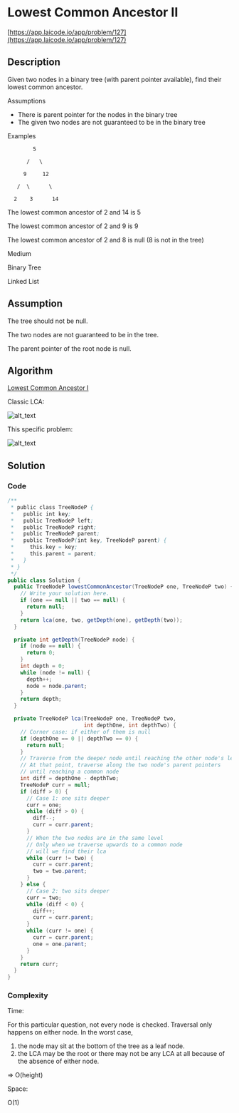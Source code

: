 <!----- Conversion time: 2.143 seconds.


Using this Markdown file:

1. Cut and paste this output into your source file.
2. See the notes and action items below regarding this conversion run.
3. Check the rendered output (headings, lists, code blocks, tables) for proper
   formatting and use a linkchecker before you publish this page.

Conversion notes:

* Docs to Markdown version 1.0β14
* Wed Jan 23 2019 05:08:58 GMT-0800 (PST)
* Source doc: https://docs.google.com/open?id=1o7qem3uRyiY7M8y4j-2xN9V1mEnj1I7gWV4fAsxU6UE
* This document has images: check for >>>>>  gd2md-html alert:  inline image link in generated source and store images to your server.
----->


# Lowest Common Ancestor II

[https://app.laicode.io/app/problem/127](https://app.laicode.io/app/problem/127)


## Description

Given two nodes in a binary tree (with parent pointer available), find their lowest common ancestor.

Assumptions



*   There is parent pointer for the nodes in the binary tree
*   The given two nodes are not guaranteed to be in the binary tree

Examples

            5

          /   \

         9     12

       /  \      \

      2    3      14

The lowest common ancestor of 2 and 14 is 5

The lowest common ancestor of 2 and 9 is 9

The lowest common ancestor of 2 and 8 is null (8 is not in the tree)

Medium

Binary Tree

Linked List


## Assumption

The tree should not be null.

The two nodes are not guaranteed to be in the tree.

The parent pointer of the root node is null.


## Algorithm

[Lowest Common Ancestor I](../LowestCommonAncestorI)

Classic LCA:


![alt_text](lca0.png "image_tooltip")


This specific problem:


![alt_text](lca1.png "image_tooltip")



## Solution


### Code


```java
/**
 * public class TreeNodeP {
 *   public int key;
 *   public TreeNodeP left;
 *   public TreeNodeP right;
 *   public TreeNodeP parent;
 *   public TreeNodeP(int key, TreeNodeP parent) {
 *     this.key = key;
 *     this.parent = parent;
 *   }
 * }
 */
public class Solution {
  public TreeNodeP lowestCommonAncestor(TreeNodeP one, TreeNodeP two) {
    // Write your solution here.
    if (one == null || two == null) {
      return null;
    }
    return lca(one, two, getDepth(one), getDepth(two));
  }

  private int getDepth(TreeNodeP node) {
    if (node == null) {
      return 0;
    }
    int depth = 0;
    while (node != null) {
      depth++;
      node = node.parent;
    }
    return depth;
  }

  private TreeNodeP lca(TreeNodeP one, TreeNodeP two,
                        int depthOne, int depthTwo) {
    // Corner case: if either of them is null
    if (depthOne == 0 || depthTwo == 0) {
      return null;
    }
    // Traverse from the deeper node until reaching the other node's level
    // At that point, traverse along the two node's parent pointers
    // until reaching a common node
    int diff = depthOne - depthTwo;
    TreeNodeP curr = null;
    if (diff > 0) {
      // Case 1: one sits deeper
      curr = one;
      while (diff > 0) {
        diff--;
        curr = curr.parent;
      }
      // When the two nodes are in the same level
      // Only when we traverse upwards to a common node
      // will we find their lca
      while (curr != two) {
        curr = curr.parent;
        two = two.parent;
      }
    } else {
      // Case 2: two sits deeper
      curr = two;
      while (diff < 0) {
        diff++;
        curr = curr.parent;
      }
      while (curr != one) {
        curr = curr.parent;
        one = one.parent;
      }
    }
    return curr;
  }
}
```



### Complexity

Time:

For this particular question, not every node is checked. Traversal only happens on either node. In the worst case,



1.  the node may sit at the bottom of the tree as a leaf node.
1.  the LCA may be the root or there may not be any LCA at all because of the absence of either node.

⇒ O(height)

Space:

O(1)


<!-- Docs to Markdown version 1.0β14 -->
